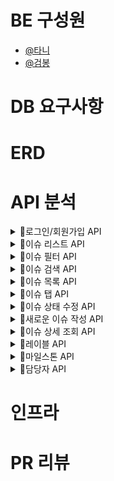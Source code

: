# BE 구성원

- [@타니](https://github.com/juni8453)
- [@검봉](https://github.com/geombong)

# DB 요구사항

# ERD

# API 분석

<details>
<summary>📌로그인/회원가입 API</summary>

## 로그인/회원가입 필요 API

- 아이디/비번 로그인 API
- GitHub 로그인 API
- 회원가입 API

### 아이디/비번 로그인 API

#### 로그인 시 Client -> Server Request

> POST `/signin`

```json
{
  "userId": "작성자 아이디",
  "password": "1234"
}
```

### 회원가입 API

#### 회원가입 시 Client -> Server Request

> POST `/signup`

```json
{
  "userId": "작성자 아이디",
  "password": "1234",
  "email": "TestID@gmail.com"
}
```

</details>

<details>
<summary>📌이슈 리스트 API</summary>

## 이슈 리스트 필요 API

- 모든 이슈 리스트 API
- 열린 이슈 리스트 API(default)
- 닫힌 이슈 리스트 API

### 모든 이슈 리스트 API

#### 모든 이슈 리스트 확인 시 Server -> Client Response

> GET `/issues`

```json
{
  "openIssueCount": "열린 이슈 개수",
  "closedIssueCount": "닫힌 이슈 개수",
  "labelCount": "레이블 개수",
  "milleStoneCount": "마일스톤 개수",
  "issues": [
    {
      "id": 1,
      "title": "이슈 타이틀",
      "author": "작성자 아이디",
      "createdAt": "yyyy-mm-dd HH:MM:ss",
      "labels": [
        {
          "id": 1,
          "title": "레이블 이름",
          "backgroundColor": "배경색",
          "textColor" : "글자색"
        },
        {
          "id": 2,
          "title": "레이블 이름",
          "backgroundColor": "배경색",
          "textColor" : "글자색"
        }
      ],
      "mileStoneTitle": "마일스톤 이름",
      "assignees": [
        {
          "id": 1,
          "image": "담당자 프로필 이미지"
        },
        {
          "id": 2,
          "image": "담당자 프로필 이미지"
        }
      ],
      "image": "이슈 작성자 프로필 이미지",
      "status": "open"
    },
    {
      "id": 2,
      "title": "이슈 타이틀",
      "author": "작성자 아이디",
      "createdAt": "yyyy-mm-dd HH:MM:ss",
      "labels": [
        {
          "id": 1,
          "title": "레이블 이름",
          "backgroundColor": "배경색",
          "textColor" : "글자색"
        },
        {
          "id": 2,
          "title": "레이블 이름",
          "backgroundColor": "배경색",
          "textColor" : "글자색"
        }
      ],
      "mileStoneTitle": "마일스톤 이름",
      "assignees": [
        {
          "id": 1,
          "image": "담당자 프로필 이미지"
        },
        {
          "id": 2,
          "image": "담당자 프로필 이미지"
        }
      ],
      "image": "이슈 작성자 프로필 이미지",
      "status": "closed"
    }
  ]
}


/*
List 형태로 각 이슈가 담긴다.
모든 이슈가 보이기 때문에 Open, closed 이슈 모두가 담겨야 한다. 
각 이슈 객체는 댓글을 남긴 사용자들의 리스트를 가지고 있다.
댓글을 있을 수도 있고, 없을 수도 있다.
만약 댓글이 없다면 빈 리스트가 Response 된다.
*/
```

### 열린 이슈 리스트 API(default)

#### 열린 이슈 리스트 확인 시 Server -> Client Response

> GET `/issues/{status}`

```json
{
  "openIssueCount": "열린 이슈 개수",
  "closedIssueCount": "닫힌 이슈 개수",
  "labelCount": "레이블 개수",
  "milleStoneCount": "마일스톤 개수",
  "issues": [
    {
      "id": 1,
      "title": "이슈 타이틀",
      "author": "작성자 아이디",
      "createdAt": "yyyy-mm-dd HH:MM:ss",
      "labels": [
        {
          "id": 1,
          "title": "레이블 이름",
          "backgroundColor": "배경색",
          "textColor" : "글자색"
        },
        {
          "id": 2,
          "title": "레이블 이름",
          "backgroundColor": "배경색",
          "textColor" : "글자색"
        }
      ],
      "mileStoneTitle": "마일스톤 이름",
      "assignees": [
        {
          "id": 1,
          "image": "담당자 프로필 이미지"
        },
        {
          "id": 2,
          "image": "담당자 프로필 이미지"
        }
      ],
      "image": "이슈 작성자 프로필 이미지",
      "status": "open"
    },
    {
      "id": 3,
      "title": "이슈 타이틀",
      "author": "작성자 아이디",
      "createdAt": "yyyy-mm-dd HH:MM:ss",
      "labels": [
        {
          "id": 1,
          "title": "레이블 이름",
          "backgroundColor": "배경색",
          "textColor" : "글자색"
        },
        {
          "id": 2,
          "title": "레이블 이름",
          "backgroundColor": "배경색",
          "textColor" : "글자색"
        }
      ],
      "mileStoneTitle": "마일스톤 이름",
      "assignees": [
        {
          "id": 1,
          "image": "담당자 프로필 이미지"
        },
        {
          "id": 2,
          "image": "담당자 프로필 이미지"
        }
      ],
      "image": "이슈 작성자 프로필 이미지",
      "status": "open"
    }
  ]
}

/*
1 번, 3 번 이슈는 Open 상태, 2 번 이슈는 closed 상태이기 때문에 
1 번, 3 번 이슈만 리스트에 담겨 Response 된다.
*/
```

### 닫힌 이슈 리스트 API

#### 닫힌 이슈 리스트 확인 시 Server -> Client Response

> GET `/issues/{status}`

```json
{
  "openIssueCount": "열린 이슈 개수",
  "closedIssueCount": "닫힌 이슈 개수",
  "labelCount": "레이블 개수",
  "milleStoneCount": "마일스톤 개수",
  "issues": [
    {
      "id": 2,
      "title": "이슈 타이틀",
      "author": "작성자 아이디",
      "createdAt": "yyyy-mm-dd HH:MM:ss",
      "labels": [
        {
          "id": 1,
          "title": "레이블 이름",
          "backgroundColor": "배경색",
          "textColor" : "글자색"
        },
        {
          "id": 2,
          "title": "레이블 이름",
          "backgroundColor": "배경색",
          "textColor" : "글자색"
        }
      ],
      "mileStoneTitle": "마일스톤 이름",
      "assignees": [
        {
          "id": 1,
          "image": "담당자 프로필 이미지"
        },
        {
          "id": 2,
          "image": "담당자 프로필 이미지"
        }
      ],
      "image": "이슈 작성자 프로필 이미지",
      "status": "closed"
    }
  ]
}

/*
1,2,3 중 닫힌 이슈는 2번이기 때문에 현재 2번만 리스트에 담긴 모습
*/
```

</details>

<details>
<summary>📌이슈 필터 API</summary>

```text
필터는 현재 3가지로 나눌 수 있다.

내가 작성한 이슈, 나에게 할당된 이슈, 내가 댓글을 남긴 이슈

클릭하는 필터는 한번에 하나만 할 수 있도록 하고, 검색으로 필터링을 할 때, 여러 조건을 걸 수 있도록 한다.
```

## 이슈 필터 필요 API

- 내가 작성한 이슈 API
- 자신에게 할당된 이슈 API
- 내가 댓글을 남긴 이슈 API

### 내가 작성한 이슈 API

#### 자신이 작성한 이슈 중 닫힌 이슈일 때 Server -> Client Response 여기서 자신이라 함은 작성자 아이디 를 뜻한다.

> GET `/issues/created_by?status=closed&id=myID`
> myID: 현재 로그인 되어있는 계정의 아이디

```json
{
  "openIssueCount": "열린 이슈 개수",
  "closedIssueCount": "닫힌 이슈 개수",
  "labelCount": "레이블 개수",
  "milleStoneCount": "마일스톤 개수",
  "issues": [
    {
      "id": 2,
      "title": "이슈 타이틀",
      "author": "작성자 아이디",
      "createdAt": "yyyy-mm-dd HH:MM:ss",
      "labels": [
        {
          "id": 1,
          "title": "레이블 이름",
          "backgroundColor": "배경색",
          "textColor" : "글자색"
        },
        {
          "id": 2,
          "title": "레이블 이름",
          "backgroundColor": "배경색",
          "textColor" : "글자색"
        }
      ],
      "mileStoneTitle": "마일스톤 이름",
      "assignees": [
        {
          "id": 1,
          "image": "담당자 프로필 이미지"
        },
        {
          "id": 2,
          "image": "담당자 프로필 이미지"
        }
      ],
      "image": "이슈 작성자 프로필 이미지",
      "status": "closed"
    }
  ]
}
```

#### 자신이 작성한 이슈 중 열린 이슈일 때 Server -> Client Response

> GET `/issues/created_by?status=open&id=myID`
> myID: 현재 로그인 되어있는 계정의 아이디

```json
{
  "openIssueCount": "열린 이슈 개수",
  "closedIssueCount": "닫힌 이슈 개수",
  "labelCount": "레이블 개수",
  "milleStoneCount": "마일스톤 개수",
  "labels": [
    {
      "id": 1,
      "title": "이슈 타이틀",
      "author": "작성자 아이디",
      "createdAt": "yyyy-mm-dd HH:MM:ss",
      "labels": [
        {
          "id": 1,
          "title": "레이블 이름",
          "backgroundColor": "배경색",
          "textColor" : "글자색"
        },
        {
          "id": 2,
          "title": "레이블 이름",
          "backgroundColor": "배경색",
          "textColor" : "글자색"
        }
      ],
      "mileStoneTitle": "마일스톤 이름",
      "assignees": [
        {
          "id": 1,
          "image": "담당자 프로필 이미지"
        },
        {
          "id": 2,
          "image": "담당자 프로필 이미지"
        }
      ],
      "image": "이슈 작성자 프로필 이미지",
      "status": "open"
    },
    {
      "id": 3,
      "title": "이슈 타이틀",
      "author": "작성자 아이디",
      "createdAt": "yyyy-mm-dd HH:MM:ss",
      "labels": [
        {
          "id": 1,
          "title": "레이블 이름",
          "backgroundColor": "배경색",
          "textColor" : "글자색"
        },
        {
          "id": 2,
          "title": "레이블 이름",
          "backgroundColor": "배경색",
          "textColor" : "글자색"
        }
      ],
      "mileStoneTitle": "마일스톤 이름",
      "assignees": [
        {
          "id": 1,
          "image": "담당자 프로필 이미지"
        },
        {
          "id": 2,
          "image": "담당자 프로필 이미지"
        }
      ],
      "image": "이슈 작성자 프로필 이미지",
      "status": "open"
    }
  ]
}

```

### 자신에게 할당된 이슈 API

#### 닫힌 이슈 중 자신에게 할당된 이슈일 때, Server -> Client Response

> GET `/issues/managed_by?status=closed&id=myID`
> myID: 현재 로그인 되어있는 계정의 아이디

```json
{
  "openIssueCount": "열린 이슈 개수",
  "closedIssueCount": "닫힌 이슈 개수",
  "labelCount": "레이블 개수",
  "milleStoneCount": "마일스톤 개수",
  "issues": [
    {
      "id": 2,
      "title": "이슈 타이틀",
      "author": "작성자 아이디",
      "createdAt": "yyyy-mm-dd HH:MM:ss",
      "labels": [
        {
          "id": 1,
          "title": "레이블 이름",
          "backgroundColor": "배경색",
          "textColor" : "글자색"
        },
        {
          "id": 2,
          "title": "레이블 이름",
          "backgroundColor": "배경색",
          "textColor" : "글자색"
        }
      ],
      "mileStoneTitle": "마일스톤 이름",
      "assignees": [
        {
          "id": 1,
          "image": "담당자 프로필 이미지"
        },
        {
          "id": 2,
          "image": "담당자 프로필 이미지"
        }
      ],
      "image": "이슈 작성자 프로필 이미지",
      "status": "closed"
    }
  ]
}
```

#### 열린 이슈 중 자신에게 할당된 이슈일 때, Server -> Client Response

> GET `/issues/managed_by?status=open&id=myID`
> myID: 현재 로그인 되어있는 계정의 아이디

```json
{
  "openIssueCount": "열린 이슈 개수",
  "closedIssueCount": "닫힌 이슈 개수",
  "labelCount": "레이블 개수",
  "milleStoneCount": "마일스톤 개수",
  "issues": [
    {
      "id": 1,
      "title": "이슈 타이틀",
      "author": "작성자 아이디",
      "createdAt": "yyyy-mm-dd HH:MM:ss",
      "labels": [
        {
          "id": 1,
          "title": "레이블 이름",
          "backgroundColor": "배경색",
          "textColor" : "글자색"
        },
        {
          "id": 2,
          "title": "레이블 이름",
          "backgroundColor": "배경색",
          "textColor" : "글자색"
        }
      ],
      "mileStoneTitle": "마일스톤 이름",
      "assignees": [
        {
          "id": 1,
          "image": "담당자 프로필 이미지"
        },
        {
          "id": 2,
          "image": "담당자 프로필 이미지"
        }
      ],
      "image": "이슈 작성자 프로필 이미지",
      "status": "open"
    },
    {
      "id": 3,
      "title": "이슈 타이틀",
      "author": "작성자 아이디",
      "createdAt": "yyyy-mm-dd HH:MM:ss",
      "labels": [
        {
          "id": 1,
          "title": "레이블 이름",
          "backgroundColor": "배경색",
          "textColor" : "글자색"
        },
        {
          "id": 2,
          "title": "레이블 이름",
          "backgroundColor": "배경색",
          "textColor" : "글자색"
        }
      ],
      "mileStoneTitle": "마일스톤 이름",
      "assignees": [
        {
          "id": 1,
          "image": "담당자 프로필 이미지"
        },
        {
          "id": 2,
          "image": "담당자 프로필 이미지"
        }
      ],
      "image": "이슈 작성자 프로필 이미지",
      "status": "open"
    }
  ]
}
```

### 내가 댓글을 남긴 이슈 API

#### 내가 댓글을 남긴 이슈 중 닫힌 이슈일 때 Server -> Client Response

> GET `/issues/commented_by?status=closed&id=myID`
> myID: 현재 로그인 되어있는 계정의 아이디

```json
{
  "openIssueCount": "열린 이슈 개수",
  "closedIssueCount": "닫힌 이슈 개수",
  "labelCount": "레이블 개수",
  "milleStoneCount": "마일스톤 개수",
  "issues": [
    {
      "id": 2,
      "title": "이슈 타이틀",
      "author": "작성자 아이디",
      "createdAt": "yyyy-mm-dd HH:MM:ss",
      "labels": [
        {
          "id": 1,
          "title": "레이블 이름",
          "backgroundColor": "배경색",
          "textColor" : "글자색"
        },
        {
          "id": 2,
          "title": "레이블 이름",
          "backgroundColor": "배경색",
          "textColor" : "글자색"
        }
      ],
      "mileStoneTitle": "마일스톤 이름",
      "assignees": [
        {
          "id": 1,
          "image": "담당자 프로필 이미지"
        },
        {
          "id": 2,
          "image": "담당자 프로필 이미지"
        }
      ],
      "image": "이슈 작성자 프로필 이미지",
      "status": "closed"
    }
  ]
}
```

#### 내가 댓글을 남긴 이슈 중 열린 이슈일 때 Server -> Client Response

> GET `/issues/commented_by?status=open&id=myID`
> myID: 현재 로그인 되어있는 계정의 아이디

```json
{
  "openIssueCount": "열린 이슈 개수",
  "closedIssueCount": "닫힌 이슈 개수",
  "labelCount": "레이블 개수",
  "milleStoneCount": "마일스톤 개수",
  "issues": [
    {
      "id": 1,
      "title": "이슈 타이틀",
      "author": "작성자 아이디",
      "createdAt": "yyyy-mm-dd HH:MM:ss",
      "labels": [
        {
          "id": 1,
          "title": "레이블 이름",
          "backgroundColor": "배경색",
          "textColor" : "글자색"
        },
        {
          "id": 2,
          "title": "레이블 이름",
          "backgroundColor": "배경색",
          "textColor" : "글자색"
        }
      ],
      "mileStoneTitle": "마일스톤 이름",
      "assignees": [
        {
          "id": 1,
          "image": "담당자 프로필 이미지"
        },
        {
          "id": 2,
          "image": "담당자 프로필 이미지"
        }
      ],
      "image": "이슈 작성자 프로필 이미지",
      "status": "open"
    },
    {
      "id": 3,
      "title": "이슈 타이틀",
      "author": "작성자 아이디",
      "createdAt": "yyyy-mm-dd HH:MM:ss",
      "labels": [
        {
          "id": 1,
          "title": "레이블 이름",
          "backgroundColor": "배경색",
          "textColor" : "글자색"
        },
        {
          "id": 2,
          "title": "레이블 이름",
          "backgroundColor": "배경색",
          "textColor" : "글자색"
        }
      ],
      "mileStoneTitle": "마일스톤 이름",
      "assignees": [
        {
          "id": 1,
          "image": "담당자 프로필 이미지"
        },
        {
          "id": 2,
          "image": "담당자 프로필 이미지"
        }
      ],
      "image": "이슈 작성자 프로필 이미지",
      "status": "open"
    }
  ]
}

```

</details>


<details>
<summary>📌이슈 검색 API</summary>

## 이슈 검색 필요 API

- 제목 검색 API (클릭이 아닌 직접 제목을 검색해서 필터링 하는 것, 제목을 이슈1 이라고 검색했다고 가정한다.)

### 제목 검색 API

#### 이슈 제목으로 검색 시 Server -> Client Response

> GET `/issues?title=이슈타이틀`

```json
{
  "openIssueCount": "열린 이슈 개수",
  "closedIssueCount": "닫힌 이슈 개수",
  "labelCount": "레이블 개수",
  "milleStoneCount": "마일스톤 개수",
  "issues": [
    {
      "id": 1,
      "title": "이슈 타이틀",
      "author": "작성자 아이디",
      "createdAt": "yyyy-mm-dd HH:MM:ss",
      "labels": [
        {
          "id": 1,
          "title": "레이블 이름",
          "backgroundColor": "배경색",
          "textColor" : "글자색"
        },
        {
          "id": 2,
          "title": "레이블 이름",
          "backgroundColor": "배경색",
          "textColor" : "글자색"
        }
      ],
      "mileStoneTitle": "마일스톤 이름",
      "assignees": [
        {
          "id": 1,
          "image": "담당자 프로필 이미지"
        },
        {
          "id": 2,
          "image": "담당자 프로필 이미지"
        }
      ],
      "image": "이슈 작성자 프로필 이미지",
      "status": "open"
    }
  ]
}
```

#### 닫힌 이슈 제목으로 검색 시 Server -> Client Response

> GET `/issues?title=이슈타이틀&status=closed`

```json
{
  "openIssueCount": "열린 이슈 개수",
  "closedIssueCount": "닫힌 이슈 개수",
  "labelCount": "레이블 개수",
  "milleStoneCount": "마일스톤 개수",
  "issues": [
    {
      "id": 2,
      "title": "이슈 타이틀",
      "author": "작성자 아이디",
      "createdAt": "yyyy-mm-dd HH:MM:ss",
      "labels": [
        {
          "id": 1,
          "title": "레이블 이름",
          "backgroundColor": "배경색",
          "textColor" : "글자색"
        },
        {
          "id": 2,
          "title": "레이블 이름",
          "backgroundColor": "배경색",
          "textColor" : "글자색"
        }
      ],
      "mileStoneTitle": "마일스톤 이름",
      "assignees": [
        {
          "id": 1,
          "image": "담당자 프로필 이미지"
        },
        {
          "id": 2,
          "image": "담당자 프로필 이미지"
        }
      ],
      "image": "이슈 작성자 프로필 이미지",
      "status": "closed"
    }
  ]
}
```

#### 열린 이슈 제목으로 검색 시 Server -> Client Response

> GET `/issues?title=이슈타이틀&status=open`

```json
{
  "openIssueCount": "열린 이슈 개수",
  "closedIssueCount": "닫힌 이슈 개수",
  "labelCount": "레이블 개수",
  "milleStoneCount": "마일스톤 개수",
  "issues": [
    {
      "id": 3,
      "title": "이슈 타이틀",
      "author": "작성자 아이디",
      "createdAt": "yyyy-mm-dd HH:MM:ss",
      "labels": [
        {
          "id": 1,
          "title": "레이블 이름",
          "backgroundColor": "배경색",
          "textColor" : "글자색"
        },
        {
          "id": 2,
          "title": "레이블 이름",
          "backgroundColor": "배경색",
          "textColor" : "글자색"
        }
      ],
      "mileStoneTitle": "마일스톤 이름",
      "assignees": [
        {
          "id": 1,
          "image": "담당자 프로필 이미지"
        },
        {
          "id": 2,
          "image": "담당자 프로필 이미지"
        }
      ],
      "image": "이슈 작성자 프로필 이미지",
      "status": "open"
    }
  ]
}
```

</details>

<details>
<summary>📌이슈 목록 API</summary>

> Server -> Client 로 Response 하는 JSON 데이터는 위와 동일하다.

- 담당자로 조회 API

1. 닫힌 이슈 API

> GET `/issues?menager=담담자아이디&status=closed`

2. 열린 이슈 API

> GET `/issues?menager=담담자아이디&status=open`

- 레이블로 조회 API

1. 닫힌 이슈 API

> GET `/issues?label=레이블이름&status=closed`

2. 열린 이슈 API

> GET `/issues?label=레이블이름&status=open`

- 마일스톤으로 조회 API

1. 닫힌 이슈 API

> GET `/issues?millstone=마일스톤이름&status=closed`

2. 열린 이슈 API

> GET `/issues?millstone=마일스톤이름&status=open`

- 작성자로 조회 API

1. 닫힌 이슈 API

> GET `/issues?writer=작성자이름&status=closed`

2. 열린 이슈 API

> GET `/issues?writer=작성자이름&status=open`

</details>

<details>
<summary>📌이슈 탭 API</summary>

## 이슈 탭 필요 API

- 레이블 목록 API

> GET `/labels`

- 마일스톤 목록 API

> GET `/milestones`

> Server -> Client 로 Response 하는 JSON 데이터는 위와 동일하다.

</details>

<details>
<summary>📌이슈 상태 수정 API</summary>

## 이슈 상태 수정 필요 API

- 단일선택 이슈 상태 수정 API
- 다중선택 이슈 상태 수정 API

### 단일선택 이슈 상태 수정 API

#### 하나의 이슈 상태를 수정할 때 Client -> Server Request

> PATCH `/issues/{id}/{status}
> 이슈의 상태는 현재 상태의 반대를 요청한다. 예를 들어 `open`인 이슈는 `closed`를 보내고, `closed`이슈는 `open`을 보낸다.

```json
{
  "id": "1",
  "status": "closed"
}

/*
현재 1 번 이슈의 상태는 open 상태이기 때문에, 반대 boolean 타입을 Request 한다.
*/
```

### 다중선택 이슈 상태 수정 API

#### 여러 개의 이슈 상태를 수정할 때 Client -> Server Request

> PATCH `/issues/{issueId}/{requestIssueStatus}`
> 이슈의 상태는 현재 상태의 반대를 요청한다. 예를 들어 `open`인 이슈는 `closed`를 보내고, `closed`이슈는 `open`을 보낸다.
> 예시: `/issues/1,2,3/open`

```json
{
  "issues": [
    {
      "id": "1",
      "status": "open"
    },
    {
      "id": "2",
      "status": "open"
    },
    {
      "id": "3",
      "status": "open"
    }
  ]
}

/*
리스트 형태로 선택한 이슈의 번호와 원하는 상태를 Request 한다.
현재 1,3 번 이슈는 open 상태라 closed를 Request 한다.
*/
```

</details>

<details>
<summary>📌새로운 이슈 작성 API</summary>

## 새로운 이슈 작성 필요 API

- 이슈 작성 API

### 작성 API

#### 이슈 작성 시 Client -> Server Request

> POST `/issues/write`

```json
{
  "id": 1,
  "title": "이슈 제목",
  "issueContent": "이슈 내용",
  "createdAt": "yyyy-mm-dd HH:MM:ss",
  "author": "작성자 아이디",
  "files": [
    {
      //"파일과 관련된 Key, Value"
    }
  ],
  "assignees": [
    {
      "id": 1
    },
    {
      "id": 2
    }
  ],
  "labels": [
    {
      "id": 1
    },
    {
      "id": 2
    }
  ],
  "mileStoneId": 1
}
```

</details>

<details>
<summary>📌이슈 상세 조회 API</summary>

## 이슈 상세 조회 필요 API

- 이슈 상세 페이지 API
- 제목편집 API
- 코멘트 작성 API
- 코멘트 편집 API

### 이슈 상세 페이지 API

#### 이슈 상세 페이지 접속 시, Server -> Client Response

> GET `/issues/{id}`

```json
{
  "id": 1,
  "title": "이슈 타이틀",
  "status": "open",
  "author": "작성자 이름",
  "createdAt": "yyyy-MM-dd HH:mm:ss",
  "commentCount": 1,
  "comments" : [
    {
      "id" : 1,
      "author" : "작성자 이름",
      "image" : "작성자 이미지",
      "content" : "설명",
      "createdAt": "yyyy-MM-dd HH:mm:ss"
    },
    {
      "id" : 2,
      "author" : "작성자 이름",
      "image" : "작성자 이미지",
      "content" : "설명",
      "createdAt": "yyyy-MM-dd HH:mm:ss"
    }
  ],
  "assignees": [
    {
      "id": 1,
      "title": "담당자 이름",
      "image": "담당자 사진"
    },
    {
      "id": 2,
      "title": "담당자 이름",
      "image": "담당자 사진"
    }
  ],
  "labels": [
    {
      "id": 1,
      "title": "레이블 이름"
    },
    {
      "id": 2,
      "title": "레이블 이름"
    }
  ],
  "mileStoneTitle": "마일스톤 이름",
  "mileStoneDescription": "마일스톤 설명"
}

/*
assignees, labels, mileStoneName 빈 값이 Response 될 때도 있다.
*/
```

### 제목편집 API

#### 제목 편집 시 Client -> Server Request

> PATCH `/issues/{id}`

```json
{
  "id": 1,
  "title": "변경할 제목"
}
```

### 코멘트 작성 API

#### 코멘트 작성 시 Client -> Server Request

> POST `/issues/{id}/comments`

```json
[
  {
    "author": "작성자 아이디",
    "content": "코멘트 내용",
    "createAt": "yyyy-mm-dd HH:MM:ss",
    "files": [
      {
        //"파일과 관련된 Key, Value"
      }
    ]
  }
]
```

### 코멘트 편집 API

#### 코멘트 편집 시 Client -> Server Request

> PATCH `/issues/{id}/comments`

```json
[
  {
    "author": "작성자 아이디",
    "content": "코멘트 내용",
    "createAt": "yyyy-mm-dd HH:MM:ss",
    "files": [
      {
        //"파일과 관련된 Key, Value"
      }
    ]
  }
]
```

</details>

<details>
<summary>📌레이블 API</summary>

## 레이블 필요 API

- 레이블 목록 조회 API
- 레이블 추가 API
- 레이블 편집 API
- 레이블 삭제 API

### 레이블 목록 조회 API

#### 레이블 목록에 접속했을 때, Server -> Client Response

> GET `/labels`

```json
{
  "labelCount": 3,
  "labels": [
    {
      "id": 1,
      "title": "레이블 제목",
      "description": "레이블 설명",
      "backgroundColor": "배경색",
      "textColor": "글자색"
    },
    {
      "id": 2,
      "title": "레이블 제목",
      "description": "레이블 설명",
      "backgroundColor": "배경색",
      "textColor": "글자색"
    },
    {
      "id": 3,
      "title": "레이블 제목",
      "description": "레이블 설명",
      "backgroundColor": "배경색",
      "textColor": "글자색"
    }
  ]
}
```

### 레이블 추가 API

#### 레이블 추가 시 Client -> Server Request

> POST `/labels`

```json
{
  "title": "레이블 제목",
  "description": "레이블 설명",
  "backgroundColor": "배경색",
  "textColor" : "글자색"
}
```

### 레이블 편집 API

#### 레이블 편집 시 Client -> Server Request

> PATCH `/labels/{id}`

```json
{
  "title": "레이블 제목",
  "description": "레이블 설명",
  "backgroundColor": "배경색",
  "textColor" : "글자색"
}
```

### 레이블 삭제 API

#### 레이블 삭제 시 Client -> Server Request

> DELETE `/labels/{id}`

```json
{
  "id": 1
}
```

</details>

<details>
<summary>📌마일스톤 API</summary>

## 마일스톤 필요 API

- 마일스톤 목록 API
- 마일스톤 추가 API
- 마일스톤 편집 API
- 마일스톤 삭제 API

### 마일스톤 목록 API

#### 마일스톤 목록 접속 시 Server -> Client Response

> GET `/milestones`

```json
{
  "allMileStonesCount": 2,
  "openMileStonesCount": 2,
  "closedMileStonesCount": 0,
  "mileStones": [
    {
      "id": 1,
      "title": "마일스톤 제목",
      "endDate": "yyyy-MM-dd HH:mm:ss",
      "description": "마일스톤 설명",
      "openIssueCount": 1,
      "closedIssueCount": 1
    },
    {
      "id": 2,
      "title": "마일스톤 제목",
      "endDate": "yyyy-MM-dd HH:mm:ss",
      "description": "마일스톤 설명",
      "openIssueCount": 1,
      "closedIssueCount": 1
    }
  ]
}
```

### 마일스톤 추가 API

#### 마일스톤 추가 시 Client -> Server Request

> POST `/milestones`

```json
{
  "title": "마일스톤 제목",
  "endDate": "yyyy-MM-dd HH:mm:ss",
  "description": "마일스톤 설명"
}
```

### 마일스톤 편집 API

#### 마일스톤 편집 시 Client -> Server Request

> PATCH `/milestones/{id}`

```json
{
  "title": "마일스톤 제목",
  "endDate": "yyyy-MM-dd HH:mm:ss",
  "description": "마일스톤 설명"
}
```

### 마일스톤 삭제 API

#### 마일스톤 삭제 시 Client -> Server Request

> DELETE `/milestones/{id}`

```json
{
  "id": 1
}
```

</details>

<details>
<summary>📌담당자 API</summary>

## 담당자 필요 API

- 담당자 목록 API

### 담당자 목록 API

#### 담당자 목록 (+ 버튼 클릭) 클릭 시, Sever -> Client Response

> GET `/assignees`

```json
{
  "assignees": [
    {
      "id": 1,
      "title": "담당자 이름",
      "image": "담당자 프로필 이미지"
    },
    {
      "id": 2,
      "title": "담당자 이름",
      "image": "담당자 프로필 이미지"
    }
  ]
}

/*
담당자가 없는 경우 빈 리스트 [] 를 반환한다.
*/
```

</details>

# 인프라

# PR 리뷰
